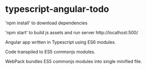 # typescript-angular-todo
'npm install' to download dependencies

'npm start' to build js assets and run server http://localhost:500/

Angular app written in Typescript using ES6 modules. 

Code transpiled to ES5 commonjs modules.

WebPack bundles ES5 commonjs modules into single minified file. 